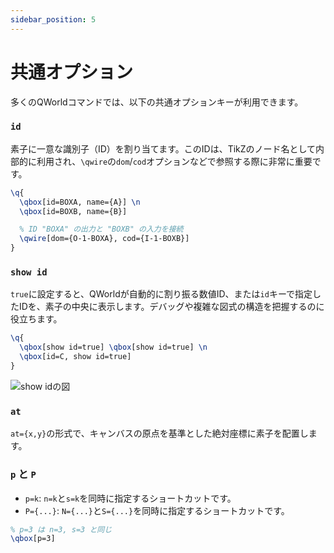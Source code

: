 ```yaml
---
sidebar_position: 5
---
```


# 共通オプション

多くのQWorldコマンドでは、以下の共通オプションキーが利用できます。

### `id`
素子に一意な識別子（ID）を割り当てます。このIDは、TikZのノード名として内部的に利用され、`\qwire`の`dom`/`cod`オプションなどで参照する際に非常に重要です。

```latex
\q{
  \qbox[id=BOXA, name={A}] \n
  \qbox[id=BOXB, name={B}]

  % ID "BOXA" の出力と "BOXB" の入力を接続
  \qwire[dom={O-1-BOXA}, cod={I-1-BOXB}]
}
```

### `show id`
`true`に設定すると、QWorldが自動的に割り振る数値ID、または`id`キーで指定したIDを、素子の中央に表示します。デバッグや複雑な図式の構造を把握するのに役立ちます。

```latex
\q{
  \qbox[show id=true] \qbox[show id=true] \n
  \qbox[id=C, show id=true]
}
```
![show idの図](https://placehold.co/200x200/F3F4F6/333333?text=Show%20ID%20Example)

### `at`
`at={x,y}`の形式で、キャンバスの原点を基準とした絶対座標に素子を配置します。

### `p` と `P`
- `p=k`: `n=k`と`s=k`を同時に指定するショートカットです。
- `P={...}`: `N={...}`と`S={...}`を同時に指定するショートカットです。

```latex
% p=3 は n=3, s=3 と同じ
\qbox[p=3]
